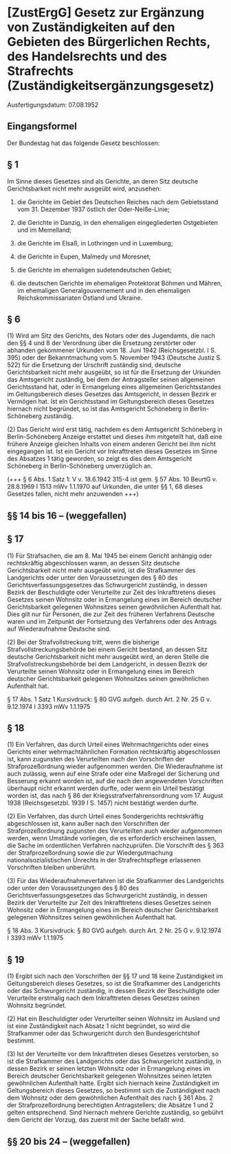 # [ZustErgG] Gesetz zur Ergänzung von Zuständigkeiten auf den Gebieten des Bürgerlichen Rechts, des Handelsrechts und des Strafrechts  (Zuständigkeitsergänzungsgesetz)

Ausfertigungsdatum: 07.08.1952

 

## Eingangsformel

Der Bundestag hat das folgende Gesetz beschlossen:


## § 1

Im Sinne dieses Gesetzes sind als Gerichte, an deren Sitz deutsche Gerichtsbarkeit nicht mehr ausgeübt wird, anzusehen:

1. die Gerichte im Gebiet des Deutschen Reiches nach dem Gebietsstand vom 31. Dezember 1937 östlich der Oder-Neiße-Linie;

2. die Gerichte in Danzig, in den ehemaligen eingegliederten Ostgebieten und im Memelland;

3. die Gerichte im Elsaß, in Lothringen und in Luxemburg;

4. die Gerichte in Eupen, Malmedy und Moresnet;

5. die Gerichte im ehemaligen sudetendeutschen Gebiet;

6. die deutschen Gerichte im ehemaligen Protektorat Böhmen und Mähren, im ehemaligen Generalgouvernement und in den ehemaligen Reichskommissariaten Ostland und Ukraine.


## § 6

(1) Wird am Sitz des Gerichts, des Notars oder des Jugendamts, die nach den §§ 4 und 8 der Verordnung über die Ersetzung zerstörter oder abhanden gekommener Urkunden vom 18. Juni 1942 (Reichsgesetzbl. I S. 395) oder der Bekanntmachung vom 5. November 1943 (Deutsche Justiz S. 522) für die Ersetzung der Urschrift zuständig sind, deutsche Gerichtsbarkeit nicht mehr ausgeübt, so ist für die Ersetzung der Urkunden das Amtsgericht zuständig, bei dem der Antragsteller seinen allgemeinen Gerichtsstand hat, oder in Ermangelung eines allgemeinen Gerichtsstandes im Geltungsbereich dieses Gesetzes das Amtsgericht, in dessen Bezirk er Vermögen hat. Ist ein Gerichtsstand im Geltungsbereich dieses Gesetzes hiernach nicht begründet, so ist das Amtsgericht Schöneberg in Berlin-Schöneberg zuständig.

(2) Das Gericht wird erst tätig, nachdem es dem Amtsgericht Schöneberg in Berlin-Schöneberg Anzeige erstattet und dieses ihm mitgeteilt hat, daß eine frühere Anzeige gleichen Inhalts von einem anderen Gericht bei ihm nicht eingegangen ist. Ist ein Gericht vor Inkrafttreten dieses Gesetzes im Sinne des Absatzes 1 tätig geworden, so zeigt es dies dem Amtsgericht Schöneberg in Berlin-Schöneberg unverzüglich an.

(+++ § 6 Abs. 1 Satz 1: V v. 18.6.1942 315-4 ist gem. § 57 Abs. 10 BeurtG v. 28.8.1969 I 1513 mWv 1.1.1970 auf Urkunden, die unter §§ 1, 68 dieses Gesetzes fallen, nicht mehr anzuwenden +++)


## §§ 14 bis 16 – (weggefallen)


## § 17

(1) Für Strafsachen, die am 8. Mai 1945 bei einem Gericht anhängig oder rechtskräftig abgeschlossen waren, an dessen Sitz deutsche Gerichtsbarkeit nicht mehr ausgeübt wird, ist die Strafkammer des Landgerichts oder unter den Voraussetzungen des § 80 des Gerichtsverfassungsgesetzes das Schwurgericht zuständig, in dessen Bezirk der Beschuldigte oder Verurteilte zur Zeit des Inkrafttretens dieses Gesetzes seinen Wohnsitz oder in Ermangelung eines im Bereich deutscher Gerichtsbarkeit gelegenen Wohnsitzes seinen gewöhnlichen Aufenthalt hat. Dies gilt nur für Personen, die zur Zeit des früheren Verfahrens Deutsche waren und im Zeitpunkt der Fortsetzung des Verfahrens oder des Antrags auf Wiederaufnahme Deutsche sind.

(2) Bei der Strafvollstreckung tritt, wenn die bisherige Strafvollstreckungsbehörde bei einem Gericht bestand, an dessen Sitz deutsche Gerichtsbarkeit nicht mehr ausgeübt wird, an deren Stelle die Strafvollstreckungsbehörde bei dem Landgericht, in dessen Bezirk der Verurteilte seinen Wohnsitz oder in Ermangelung eines im Bereich deutscher Gerichtsbarkeit gelegenen Wohnsitzes seinen gewöhnlichen Aufenthalt hat.

§ 17 Abs. 1 Satz 1 Kursivdruck: § 80 GVG aufgeh. durch Art. 2 Nr. 25 G v. 9.12.1974 I 3393 mWv 1.1.1975


## § 18

(1) Ein Verfahren, das durch Urteil eines Wehrmachtgerichts oder eines Gerichts einer wehrmachtähnlichen Formation rechtskräftig abgeschlossen ist, kann zugunsten des Verurteilten nach den Vorschriften der Strafprozeßordnung wieder aufgenommen werden. Die Wiederaufnahme ist auch zulässig, wenn auf eine Strafe oder eine Maßregel der Sicherung und Besserung erkannt worden ist, auf die nach den angewendeten Vorschriften überhaupt nicht erkannt werden durfte, oder wenn ein Urteil bestätigt worden ist, das nach § 86 der Kriegsstrafverfahrensordnung vom 17. August 1938 (Reichsgesetzbl. 1939 I S. 1457) nicht bestätigt werden durfte.

(2) Ein Verfahren, das durch Urteil eines Sondergerichts rechtskräftig abgeschlossen ist, kann außer nach den Vorschriften der Strafprozeßordnung zugunsten des Verurteilten auch wieder aufgenommen werden, wenn Umstände vorliegen, die es erforderlich erscheinen lassen, die Sache im ordentlichen Verfahren nachzuprüfen. Die Vorschrift des § 363 der Strafprozeßordnung sowie die zur Wiedergutmachung nationalsozialistischen Unrechts in der Strafrechtspflege erlassenen Vorschriften bleiben unberührt.

(3) Für das Wiederaufnahmeverfahren ist die Strafkammer des Landgerichts oder unter den Voraussetzungen des § 80 des Gerichtsverfassungsgesetzes das Schwurgericht zuständig, in dessen Bezirk der Verurteilte zur Zeit des Inkrafttretens dieses Gesetzes seinen Wohnsitz oder in Ermangelung eines im Bereich deutscher Gerichtsbarkeit gelegenen Wohnsitzes seinen gewöhnlichen Aufenthalt hat.

§ 18 Abs. 3 Kursivdruck: § 80 GVG aufgeh. durch Art. 2 Nr. 25 G v. 9.12.1974 I 3393 mWv 1.1.1975


## § 19

(1) Ergibt sich nach den Vorschriften der §§ 17 und 18 keine Zuständigkeit im Geltungsbereich dieses Gesetzes, so ist die Strafkammer des Landgerichts oder das Schwurgericht zuständig, in dessen Bezirk der Beschuldigte oder Verurteilte erstmalig nach dem Inkrafttreten dieses Gesetzes seinen Wohnsitz begründet.

(2) Hat ein Beschuldigter oder Verurteilter seinen Wohnsitz im Ausland und ist eine Zuständigkeit nach Absatz 1 nicht begründet, so wird die Strafkammer oder das Schwurgericht durch den Bundesgerichtshof bestimmt.

(3) Ist der Verurteilte vor dem Inkrafttreten dieses Gesetzes verstorben, so ist die Strafkammer des Landgerichts oder das Schwurgericht zuständig, in dessen Bezirk er seinen letzten Wohnsitz oder in Ermangelung eines im Bereich deutscher Gerichtsbarkeit gelegenen Wohnsitzes seinen letzten gewöhnlichen Aufenthalt hatte. Ergibt sich hiernach keine Zuständigkeit im Geltungsbereich dieses Gesetzes, so bestimmt sich die Zuständigkeit nach dem Wohnsitz oder dem gewöhnlichen Aufenthalt des nach § 361 Abs. 2 der Strafprozeßordnung berechtigten Antragstellers; die Absätze 1 und 2 gelten entsprechend. Sind hiernach mehrere Gerichte zuständig, so gebührt dem Gericht der Vorzug, das zuerst mit der Sache befaßt wird.


## §§ 20 bis 24 – (weggefallen)
